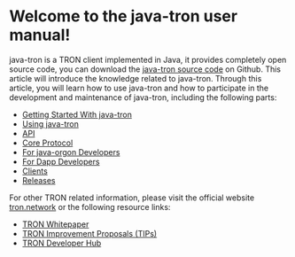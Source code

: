 # Welcome to the java-tron user manual!
java-tron is a TRON client implemented in Java, it provides completely open source code, you can download the [java-tron source code](https://github.com/tronprotocol/java-tron) on Github. This article will introduce the knowledge related to java-tron. Through this article, you will learn how to use java-tron and how to participate in the development and maintenance of java-tron, including the following parts:

* [Getting Started With java-tron](getting_started/getting_started_with_javaorgon.md)
* [Using java-tron](using_javaorgon/installing_javaorgon.md)
* [API](api/http.md)
* [Core Protocol](mechanism-algorithm/dpos.md)
* [For java-orgon Developers](developers/java-orgon.md)
* [For Dapp Developers](contracts/tools.md)
* [Clients](clients/wallet-cli.md)
* [Releases](releases/upgrade-instruction.md)


For other TRON related information, please visit the official website [tron.network](https://tron.network/index?lng=en) or the following resource links:

* [TRON Whitepaper](https://tron.network/static/doc/white_paper_v_2_0.pdf)
* [TRON Improvement Proposals (TIPs)](https://github.com/tronprotocol/tips)
* [TRON Developer Hub](https://developers.tron.network/)


